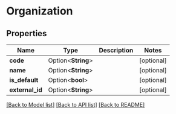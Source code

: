 # Organization

## Properties

Name | Type | Description | Notes
------------ | ------------- | ------------- | -------------
**code** | Option<**String**> |  | [optional]
**name** | Option<**String**> |  | [optional]
**is_default** | Option<**bool**> |  | [optional]
**external_id** | Option<**String**> |  | [optional]

[[Back to Model list]](../README.md#documentation-for-models) [[Back to API list]](../README.md#documentation-for-api-endpoints) [[Back to README]](../README.md)


